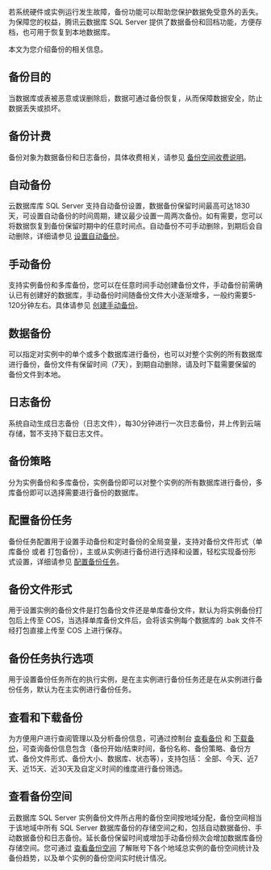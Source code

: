 若系统硬件或实例运行发生故障，备份功能可以帮助您保护数据免受意外的丢失。为保障您的权益，腾讯云数据库 SQL Server 提供了数据备份和回档功能，方便存档，也可用于恢复到本地数据库。

本文为您介绍备份的相关信息。
## 备份目的
当数据库或表被恶意或误删除后，数据可通过备份恢复，从而保障数据安全，防止数据丢失或损坏。
## 备份计费
备份对象为数据备份和日志备份，具体收费相关，请参见 [备份空间收费说明]()。
## 自动备份
云数据库库 SQL Server 支持自动备份设置，数据备份保留时间最高可达1830天，可设置自动备份的时间周期，建议最少设置一周两次备份。如有需要，您可以将数据恢复到备份保留时期中的任意时间点。自动备份不可手动删除，到期后会自动删除，详细请参见 [设置自动备份]()。
## 手动备份
支持实例备份和多库备份，您可以在任意时间手动创建备份文件，手动备份前需确认已有创建好的数据库，手动备份时间随备份文件大小逐渐增多，一般约需要5-120分钟左右。具体请参见 [创建手动备份]()。
## 数据备份
可以指定对实例中的单个或多个数据库进行备份，也可以对整个实例的所有数据库进行备份，备份文件有保留时间（7天），到期自动删除，请及时下载需要保留的备份文件到本地。
## 日志备份
系统自动生成日志备份（日志文件），每30分钟进行一次日志备份，并上传到云端存储，暂不支持下载日志文件。
## 备份策略
分为实例备份和多库备份，实例备份即可以对整个实例的所有数据库进行备份，多库备份即可以选择需要进行备份的数据库。
## 配置备份任务

备份任务配置用于设置手动备份和定时备份的全局变量，支持对备份文件形式（单库备份 或者 打包备份），主或从实例进行备份进行选择和设置，轻松实现备份形式设置，详细请参见 [配置备份任务]()。

## 备份文件形式

用于设置实例的备份文件是打包备份文件还是单库备份文件，默认为将实例备份打包后上传至 COS，当选择单库备份文件后，会将该实例每个数据库的 .bak 文件不经打包直接上传至 COS 上进行保存。

## 备份任务执行选项

用于设置备份任务所在的执行实例，是在主实例进行备份任务还是在从实例进行备份任务，默认为在主实例进行备份任务。

## 查看和下载备份

为方便用户进行查阅管理以及分析备份信息，可通过控制台 [查看备份]() 和 [下载备份]()，可查询备份信息包含（备份开始/结束时间，备份名称、备份策略、备份方式、备份文件形式、备份大小、数据库、状态等），支持包括： 全部、今天、近7天、近15天、近30天及自定义时间的维度进行备份筛选。
## 查看备份空间
云数据库 SQL Server 实例备份文件所占用的备份空间按地域分配，备份空间相当于该地域中所有 SQL Server 数据库备份的存储空间之和，包括自动数据备份、手动数据备份和日志备份。延长备份保留时间或增加手动备份频次会增加数据库备份存储空间。您可通过 [查看备份空间]() 了解账号下各个地域总实例的备份空间统计及备份趋势，以及单个实例的备份空间实时统计情况。

